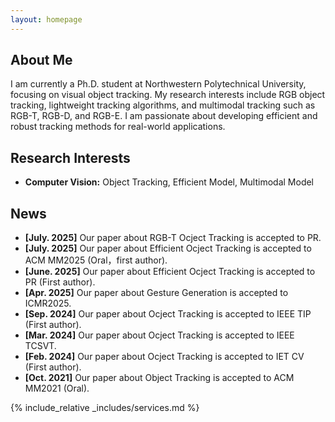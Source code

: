 ```yaml
---
layout: homepage
---
```


## About Me

<!-- I am a Ph.D. student at ... -->
I am currently a Ph.D. student at Northwestern Polytechnical University, focusing on visual object tracking. My research interests include RGB object tracking, lightweight tracking algorithms, and multimodal tracking such as RGB-T, RGB-D, and RGB-E. I am passionate about developing efficient and robust tracking methods for real-world applications.

## Research Interests

- **Computer Vision:** Object Tracking, Efficient Model, Multimodal Model


## News
- **[July. 2025]** Our paper about RGB-T Ocject Tracking is accepted to PR.
- **[July. 2025]** Our paper about Efficient Ocject Tracking is accepted to ACM MM2025 (Oral，first author).
- **[June. 2025]** Our paper about Efficient Ocject Tracking is accepted to PR (First author).
- **[Apr. 2025]** Our paper about Gesture Generation is accepted to ICMR2025.
- **[Sep. 2024]** Our paper about Ocject Tracking is accepted to IEEE TIP (First author).
- **[Mar. 2024]** Our paper about Ocject Tracking is accepted to IEEE TCSVT.
- **[Feb. 2024]** Our paper about Ocject Tracking is accepted to IET CV (First author).
- **[Oct. 2021]** Our paper about Object Tracking is accepted to ACM MM2021 (Oral).

<!-- {% include_relative _includes/publications.md %} -->

{% include_relative _includes/services.md %}
